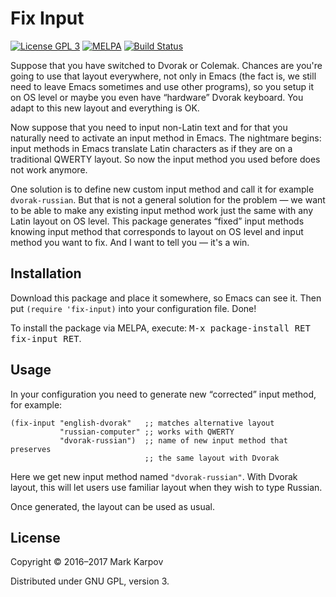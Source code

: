 # Fix Input

[![License GPL 3](https://img.shields.io/badge/license-GPL_3-green.svg)](http://www.gnu.org/licenses/gpl-3.0.txt)
[![MELPA](https://melpa.org/packages/fix-input-badge.svg)](https://melpa.org/#/fix-input)
[![Build Status](https://travis-ci.org/mrkkrp/fix-input.svg?branch=master)](https://travis-ci.org/mrkkrp/fix-input)

Suppose that you have switched to Dvorak or Colemak. Chances are you're
going to use that layout everywhere, not only in Emacs (the fact is, we
still need to leave Emacs sometimes and use other programs), so you setup it
on OS level or maybe you even have “hardware” Dvorak keyboard. You adapt to
this new layout and everything is OK.

Now suppose that you need to input non-Latin text and for that you naturally
need to activate an input method in Emacs. The nightmare begins: input
methods in Emacs translate Latin characters as if they are on a traditional
QWERTY layout. So now the input method you used before does not work
anymore.

One solution is to define new custom input method and call it for example
`dvorak-russian`. But that is not a general solution for the problem — we
want to be able to make any existing input method work just the same with
any Latin layout on OS level. This package generates “fixed” input methods
knowing input method that corresponds to layout on OS level and input method
you want to fix. And I want to tell you — it's a win.

## Installation

Download this package and place it somewhere, so Emacs can see it. Then put
`(require 'fix-input)` into your configuration file. Done!

To install the package via MELPA, execute: <kbd>M-x package-install RET
fix-input RET</kbd>.

## Usage

In your configuration you need to generate new “corrected” input method, for
example:

```emacs-lisp
(fix-input "english-dvorak"   ;; matches alternative layout
           "russian-computer" ;; works with QWERTY
           "dvorak-russian")  ;; name of new input method that preserves
                              ;; the same layout with Dvorak
```

Here we get new input method named `"dvorak-russian"`. With Dvorak layout,
this will let users use familiar layout when they wish to type Russian.

Once generated, the layout can be used as usual.

## License

Copyright © 2016–2017 Mark Karpov

Distributed under GNU GPL, version 3.
